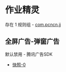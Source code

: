 # 作业精灵

存在 1 规则组 - [com.pcncn.jj](/src/apps/com.pcncn.jj.ts)

## 全屏广告-弹窗广告

默认禁用 - 腾讯广告SDK

- [快照-0](https://i.gkd.li/import/13695874)

